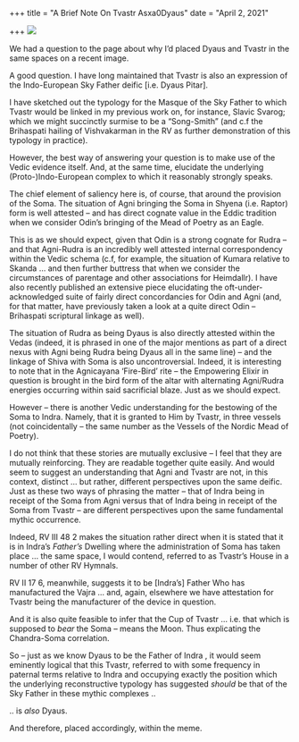 +++
title = "A Brief Note On Tvastr Asxa0Dyaus"
date = "April 2, 2021"

+++
![](https://aryaakasha.files.wordpress.com/2021/04/visvakarma4.jpg?w=600)

We had a question to the page about why I’d placed Dyaus and Tvastr in
the same spaces on a recent image.

A good question. I have long maintained that Tvastr is also an
expression of the Indo-European Sky Father deific \[i.e. Dyaus Pitar\].

I have sketched out the typology for the Masque of the Sky Father to
which Tvastr would be linked in my previous work on, for instance,
Slavic Svarog; which we might succinctly surmise to be a “Song-Smith”
(and c.f the Brihaspati hailing of Vishvakarman in the RV as further
demonstration of this typology in practice).

However, the best way of answering your question is to make use of the
Vedic evidence itself. And, at the same time, elucidate the underlying
(Proto-)Indo-European complex to which it reasonably strongly speaks.

The chief element of saliency here is, of course, that around the
provision of the Soma. The situation of Agni bringing the Soma in Shyena
(i.e. Raptor) form is well attested – and has direct cognate value in
the Eddic tradition when we consider Odin’s bringing of the Mead of
Poetry as an Eagle.

This is as we should expect, given that Odin is a strong cognate for
Rudra – and that Agni-Rudra is an incredibly well attested internal
correspondency within the Vedic schema (c.f, for example, the situation
of Kumara relative to Skanda … and then further buttress that when we
consider the circumstances of parentage and other associations for
Heimdallr). I have also recently published an extensive piece
elucidating the oft-under-acknowledged suite of fairly direct
concordancies for Odin and Agni (and, for that matter, have previously
taken a look at a quite direct Odin – Brihaspati scriptural linkage as
well).

The situation of Rudra as being Dyaus is also directly attested within
the Vedas (indeed, it is phrased in one of the major mentions as part of
a direct nexus with Agni being Rudra being Dyaus all in the same line) –
and the linkage of Shiva with Soma is also uncontroversial. Indeed, it
is interesting to note that in the Agnicayana ‘Fire-Bird’ rite – the
Empowering Elixir in question is brought in the bird form of the altar
with alternating Agni/Rudra energies occurring within said sacrificial
blaze. Just as we should expect.

However – there is another Vedic understanding for the bestowing of the
Soma to Indra. Namely, that it is granted to Him by Tvastr, in three
vessels (not coincidentally – the same number as the Vessels of the
Nordic Mead of Poetry).

I do not think that these stories are mutually exclusive – I feel that
they are mutually reinforcing. They are readable together quite easily.
And would seem to suggest an understanding that Agni and Tvastr are not,
in this context, distinct … but rather, different perspectives upon the
same deific. Just as these two ways of phrasing the matter – that of
Indra being in receipt of the Soma from Agni versus that of Indra being
in receipt of the Soma from Tvastr – are different perspectives upon the
same fundamental mythic occurrence.

Indeed, RV III 48 2 makes the situation rather direct when it is stated
that it is in Indra’s *Father’s* Dwelling where the administration of
Soma has taken place … the same space, I would contend, referred to as
Tvastr’s House in a number of other RV Hymnals.

RV II 17 6, meanwhile, suggests it to be \[Indra’s\] Father Who has
manufactured the Vajra … and, again, elsewhere we have attestation for
Tvastr being the manufacturer of the device in question.

And it is also quite feasible to infer that the Cup of Tvastr … i.e.
that which is supposed to *bear* the Soma – means the Moon. Thus
explicating the Chandra-Soma correlation.

So – just as we know Dyaus to be the Father of Indra , it would seem
eminently logical that this Tvastr, referred to with some frequency in
paternal terms relative to Indra and occupying exactly the position
which the underlying reconstructive typology has suggested *should* be
that of the Sky Father in these mythic complexes ..

.. is *also* Dyaus.

And therefore, placed accordingly, within the meme.
